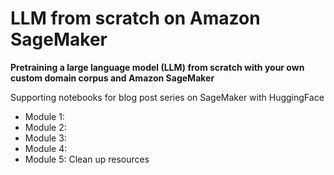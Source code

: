 # LLM from scratch on Amazon SageMaker 

**Pretraining a large language model (LLM) from scratch with your own custom domain corpus and Amazon SageMaker**


Supporting notebooks for blog post series on SageMaker with HuggingFace 

* Module 1: 
* Module 2:
* Module 3:
* Module 4:
* Module 5: Clean up resources
